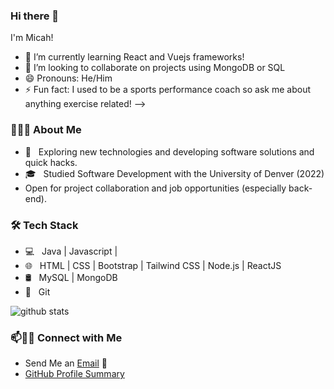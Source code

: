 ### Hi there 👋 

I'm Micah!
- 🌱 I’m currently learning React and Vuejs frameworks!
- 👯 I’m looking to collaborate on projects using MongoDB or SQL
- 😄 Pronouns: He/Him
- ⚡ Fun fact: I used to be a sports performance coach so ask me about anything exercise related!
-->

<h3> 👨🏻‍💻 About Me </h3>

- 🤔 &nbsp; Exploring new technologies and developing software solutions and quick hacks.
- 🎓 &nbsp; Studied Software Development with the University of Denver (2022)
- Open for project collaboration and job opportunities (especially back-end). 

<h3>🛠 Tech Stack</h3>

- 💻 &nbsp; Java | Javascript | 
- 🌐 &nbsp; HTML | CSS | Bootstrap | Tailwind CSS | Node.js | ReactJS
- 🛢 &nbsp; MySQL | MongoDB
- 🔧 &nbsp; Git 


![github stats](https://github-readme-stats.vercel.app/api?username=mbottoms3&show_icons=true)

### 📫🤝🏻 Connect with Me

 - Send Me an [Email](mailto:bottoms.micah.3@gmail.com) 💌
 - [GitHub Profile Summary](https://profile-summary-for-github.com/user/mbottoms3)




 
<!---
mbottoms3/mbottoms3 is a ✨ special ✨ repository because its `README.md` (this file) appears on your GitHub profile.
You can click the Preview link to take a look at your changes.
--->
